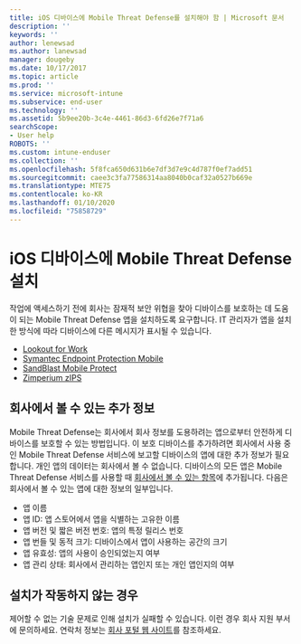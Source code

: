 ```yaml
---
title: iOS 디바이스에 Mobile Threat Defense를 설치해야 함 | Microsoft 문서
description: ''
keywords: ''
author: lenewsad
ms.author: lanewsad
manager: dougeby
ms.date: 10/17/2017
ms.topic: article
ms.prod: ''
ms.service: microsoft-intune
ms.subservice: end-user
ms.technology: ''
ms.assetid: 5b9ee20b-3c4e-4461-86d3-6fd26e7f71a6
searchScope:
- User help
ROBOTS: ''
ms.custom: intune-enduser
ms.collection: ''
ms.openlocfilehash: 5f8fca650d631b6e7df3d7e9c4d787f0ef7add51
ms.sourcegitcommit: caee3c3fa77586314aa8040b0caf32a0527b669e
ms.translationtype: MTE75
ms.contentlocale: ko-KR
ms.lasthandoff: 01/10/2020
ms.locfileid: "75858729"
---
```

# <a name="install-mobile-threat-defense-on-your-ios-device"></a>iOS 디바이스에 Mobile Threat Defense 설치


작업에 액세스하기 전에 회사는 잠재적 보안 위협을 찾아 디바이스를 보호하는 데 도움이 되는 Mobile Threat Defense 앱을 설치하도록 요구합니다. IT 관리자가 앱을 설치한 방식에 따라 디바이스에 다른 메시지가 표시될 수 있습니다.


* [Lookout for Work](you-are-prompted-to-install-lookout-for-work-ios.md)
* [Symantec Endpoint Protection Mobile](you-are-prompted-to-install-skycure-ios.md)
* [SandBlast Mobile Protect](you-are-prompted-to-install-sandblast-ios.md)
* [Zimperium zIPS](you-are-prompted-to-install-zips-ios.md)

## <a name="additional-information-your-company-can-see"></a>회사에서 볼 수 있는 추가 정보

Mobile Threat Defense는 회사에서 회사 정보를 도용하려는 앱으로부터 안전하게 디바이스를 보호할 수 있는 방법입니다. 이 보호 디바이스를 추가하려면 회사에서 사용 중인 Mobile Threat Defense 서비스에 보고할 디바이스의 앱에 대한 추가 정보가 필요합니다. 개인 앱의 데이터는 회사에서 볼 수 없습니다. 디바이스의 모든 앱은 Mobile Threat Defense 서비스를 사용할 때 [회사에서 볼 수 있는 항목](what-info-can-your-company-see-when-you-enroll-your-device-in-intune.md)에 추가됩니다. 다음은 회사에서 볼 수 있는 앱에 대한 정보의 일부입니다.

* 앱 이름
* 앱 ID: 앱 스토어에서 앱을 식별하는 고유한 이름
* 앱 버전 및 짧은 버전 번호: 앱의 특정 릴리스 번호
* 앱 번들 및 동적 크기: 디바이스에서 앱이 사용하는 공간의 크기
* 앱 유효성: 앱의 사용이 승인되었는지 여부
* 앱 관리 상태: 회사에서 관리하는 앱인지 또는 개인 앱인지의 여부

## <a name="if-the-installation-doesnt-work"></a>설치가 작동하지 않는 경우

제어할 수 없는 기술 문제로 인해 설치가 실패할 수 있습니다. 이런 경우 회사 지원 부서에 문의하세요. 연락처 정보는 [회사 포털 웹 사이트](https://go.microsoft.com/fwlink/?linkid=2010980)를 참조하세요.
